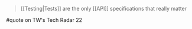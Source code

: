 > [[Testing|Tests]] are the only [[API]] specifications that really matter

#quote on TW's Tech Radar 22